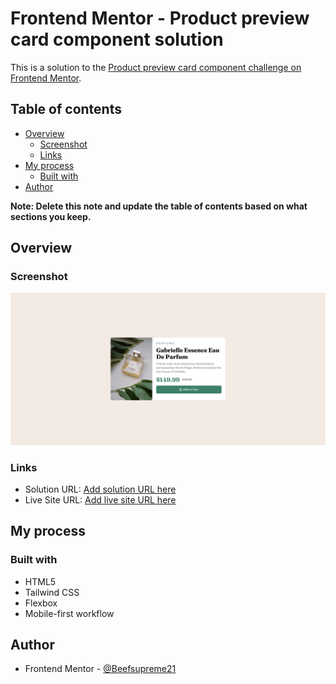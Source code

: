 # Frontend Mentor - Product preview card component solution

This is a solution to the [Product preview card component challenge on Frontend Mentor](https://www.frontendmentor.io/challenges/product-preview-card-component-GO7UmttRfa).


## Table of contents

- [Overview](#overview)
  - [Screenshot](#screenshot)
  - [Links](#links)
- [My process](#my-process)
  - [Built with](#built-with)
- [Author](#author)


**Note: Delete this note and update the table of contents based on what sections you keep.**

## Overview

### Screenshot

![](./screenshot.jpg)


### Links

- Solution URL: [Add solution URL here](https://github.com/Beefsupreme21/Proudct-Preview-Component)
- Live Site URL: [Add live site URL here](https://your-live-site-url.com)


## My process

### Built with

- HTML5
- Tailwind CSS
- Flexbox
- Mobile-first workflow


## Author

- Frontend Mentor - [@Beefsupreme21](https://www.frontendmentor.io/profile/Beefsupreme21)